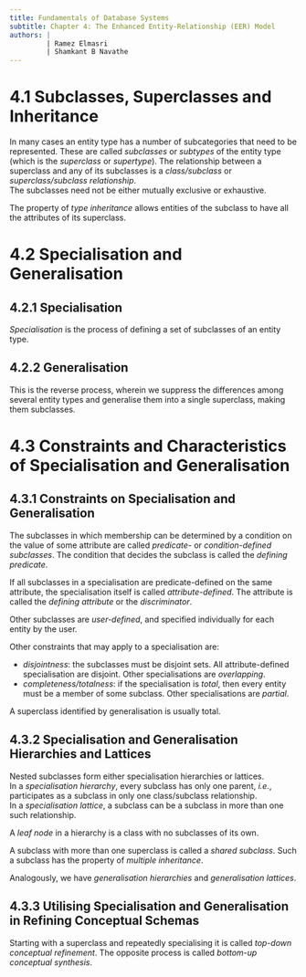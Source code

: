 ```yaml
---
title: Fundamentals of Database Systems
subtitle: Chapter 4: The Enhanced Entity-Relationship (EER) Model
authors: |
         | Ramez Elmasri
         | Shamkant B Navathe
---
```


# 4.1 Subclasses, Superclasses and Inheritance
In many cases an entity type has a number of subcategories that need to be represented. These are called *subclasses* or *subtypes* of the entity type (which is the *superclass* or *supertype*). The relationship between a superclass and any of its subclasses is a *class/subclass* or *superclass/subclass relationship*.  
The subclasses need not be either mutually exclusive or exhaustive.  

The property of *type inheritance* allows entities of the subclass to have all the attributes of its superclass.

# 4.2 Specialisation and Generalisation
## 4.2.1 Specialisation
*Specialisation* is the process of defining a set of subclasses of an entity type.

## 4.2.2 Generalisation
This is the reverse process, wherein we suppress the differences among several entity types and generalise them into a single superclass, making them subclasses.

# 4.3 Constraints and Characteristics of Specialisation and Generalisation
## 4.3.1 Constraints on Specialisation and Generalisation
The subclasses in which membership can be determined by a condition on the value of some attribute are called *predicate-* or *condition-defined subclasses*. The condition that decides the subclass is called the *defining predicate*.  

If all subclasses in a specialisation are predicate-defined on the same attribute, the specialisation itself is called *attribute-defined*. The attribute is called the *defining attribute* or the *discriminator*.  

Other subclasses are *user-defined*, and specified individually for each entity by the user.  

Other constraints that may apply to a specialisation are:

* *disjointness*: the subclasses must be disjoint sets. All attribute-defined specialisation are disjoint. Other specialisations are *overlapping*.
* *completeness/totalness*: if the specialisation is *total*, then every entity must be a member of some subclass. Other specialisations are *partial*.

A superclass identified by generalisation is usually total.  

## 4.3.2 Specialisation and Generalisation Hierarchies and Lattices
Nested subclasses form either specialisation hierarchies or lattices.  
In a *specialisation hierarchy*, every subclass has only one parent, *i.e.*, participates as a subclass in only one class/subclass relationship.  
In a *specialisation lattice*, a subclass can be a subclass in more than one such relationship.  

A *leaf node* in a hierarchy is a class with no subclasses of its own.  

A subclass with more than one superclass is called a *shared subclass*. Such a subclass has the property of *multiple inheritance*.  

Analogously, we have *generalisation hierarchies* and *generalisation lattices*.

## 4.3.3 Utilising Specialisation and Generalisation in Refining Conceptual Schemas
Starting with a superclass and repeatedly specialising it is called *top-down conceptual refinement*. The opposite process is called *bottom-up conceptual synthesis*.

